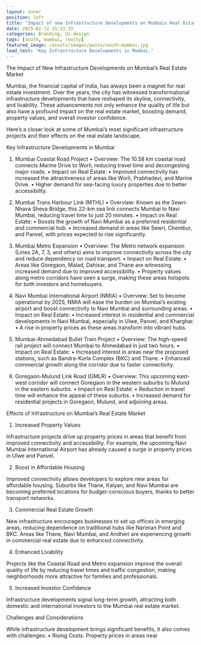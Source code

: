 ```yaml
---
layout: inner
position: left
title: "Impact of new Infrastructure Developments on Mumbais Real Estate Market"
date: 2025-02-12 15:23:33
categories: Branding, Ui-design
tags: [south, mumbai, realty]
featured_image: /assets/images/posts/south-mumbai.jpg
lead_text: "Key Infrastructure Developments in Mumbai."
---
```


The Impact of New Infrastructure Developments on Mumbai’s Real Estate Market

Mumbai, the financial capital of India, has always been a magnet for real estate investment. Over the years, the city has witnessed transformational infrastructure developments that have reshaped its skyline, connectivity, and livability. These advancements not only enhance the quality of life but also have a profound impact on the real estate market, boosting demand, property values, and overall investor confidence.

Here’s a closer look at some of Mumbai’s most significant infrastructure projects and their effects on the real estate landscape.

Key Infrastructure Developments in Mumbai

1. Mumbai Coastal Road Project
   •   Overview: The 10.58 km coastal road connects Marine Drive to Worli, reducing travel time and decongesting major roads.
   •   Impact on Real Estate:
      •   Improved connectivity has increased the attractiveness of areas like Worli, Prabhadevi, and Marine Drive.
      •   Higher demand for sea-facing luxury properties due to better accessibility.

2. Mumbai Trans Harbour Link (MTHL)
   •   Overview: Known as the Sewri-Nhava Sheva Bridge, this 22-km sea link connects Mumbai to Navi Mumbai, reducing travel time to just 20 minutes.
   •   Impact on Real Estate:
      •   Boosts the growth of Navi Mumbai as a preferred residential and commercial hub.
      •   Increased demand in areas like Sewri, Chembur, and Panvel, with prices expected to rise significantly.

3. Mumbai Metro Expansion
   •   Overview: The Metro network expansion (Lines 2A, 7, 3, and others) aims to improve connectivity across the city and reduce dependency on road transport.
   •   Impact on Real Estate:
      •   Areas like Goregaon, Malad, Dahisar, and Thane are witnessing increased demand due to improved accessibility.
      •   Property values along metro corridors have seen a surge, making these areas hotspots for both investors and homebuyers.

4. Navi Mumbai International Airport (NMIA)
   •   Overview: Set to become operational by 2025, NMIA will ease the burden on Mumbai’s existing airport and boost connectivity to Navi Mumbai and surrounding areas.
   •   Impact on Real Estate:
      •   Increased interest in residential and commercial developments in Navi Mumbai, especially in Ulwe, Panvel, and Kharghar.
      •   A rise in property prices as these areas transform into vibrant hubs.

5. Mumbai-Ahmedabad Bullet Train Project
   •   Overview: The high-speed rail project will connect Mumbai to Ahmedabad in just two hours.
   •   Impact on Real Estate:
      •   Increased interest in areas near the proposed stations, such as Bandra-Kurla Complex (BKC) and Thane.
      •   Enhanced commercial growth along the corridor due to faster connectivity.

6. Goregaon-Mulund Link Road (GMLR)
   •   Overview: This upcoming east-west corridor will connect Goregaon in the western suburbs to Mulund in the eastern suburbs.
   •   Impact on Real Estate:
      •   Reduction in travel time will enhance the appeal of these suburbs.
      •   Increased demand for residential projects in Goregaon, Mulund, and adjoining areas.

Effects of Infrastructure on Mumbai’s Real Estate Market

1. Increased Property Values

Infrastructure projects drive up property prices in areas that benefit from improved connectivity and accessibility. For example, the upcoming Navi Mumbai International Airport has already caused a surge in property prices in Ulwe and Panvel.

2. Boost in Affordable Housing

Improved connectivity allows developers to explore new areas for affordable housing. Suburbs like Thane, Kalyan, and Navi Mumbai are becoming preferred locations for budget-conscious buyers, thanks to better transport networks.

3. Commercial Real Estate Growth

New infrastructure encourages businesses to set up offices in emerging areas, reducing dependence on traditional hubs like Nariman Point and BKC. Areas like Thane, Navi Mumbai, and Andheri are experiencing growth in commercial real estate due to enhanced connectivity.

4. Enhanced Livability

Projects like the Coastal Road and Metro expansion improve the overall quality of life by reducing travel times and traffic congestion, making neighborhoods more attractive for families and professionals.

5. Increased Investor Confidence

Infrastructure developments signal long-term growth, attracting both domestic and international investors to the Mumbai real estate market.

Challenges and Considerations

While infrastructure development brings significant benefits, it also comes with challenges:
   •   Rising Costs: Property prices in areas near


